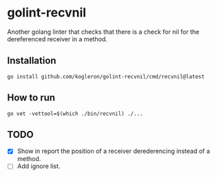 # golint-recvnil

Another golang linter that checks that there is a check for nil for the dereferenced receiver in a method.

## Installation

```shell
go install github.com/kogleron/golint-recvnil/cmd/recvnil@latest
```

## How to run

```shell
go vet -vettool=$(which ./bin/recvnil) ./...
```

## TODO

- [x] Show in report the position of a receiver derederencing instead of a method.
- [ ] Add ignore list.
